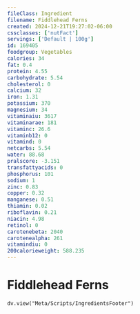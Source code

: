```yaml
---
fileClass: Ingredient
filename: Fiddlehead Ferns
created: 2024-12-21T19:27:02-06:00
cssclasses: ['nutFact']
servings: ['Default | 100g']
id: 169405
foodgroup: Vegetables
calories: 34
fat: 0.4
protein: 4.55
carbohydrate: 5.54
cholesterol: 0
calcium: 32
iron: 1.31
potassium: 370
magnesium: 34
vitaminaiu: 3617
vitaminarae: 181
vitaminc: 26.6
vitaminb12: 0
vitamind: 0
netcarbs: 5.54
water: 88.68
pralscore: -3.151
transfattyacids: 0
phosphorus: 101
sodium: 1
zinc: 0.83
copper: 0.32
manganese: 0.51
thiamin: 0.02
riboflavin: 0.21
niacin: 4.98
retinol: 0
carotenebeta: 2040
carotenealpha: 261
vitamindiu: 0
200calorieweight: 588.235
---
```


# Fiddlehead Ferns

```dataviewjs
dv.view("Meta/Scripts/IngredientsFooter")
```